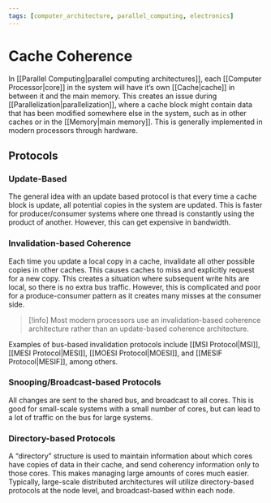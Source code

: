 ```yaml
---
tags: [computer_architecture, parallel_computing, electronics]
---
```


# Cache Coherence

In [[Parallel Computing|parallel computing architectures]], each [[Computer Processor|core]] in the system will have it’s own [[Cache|cache]] in between it and the main memory. This creates an issue during [[Parallelization|parallelization]], where a cache block might contain data that has been modified somewhere else in the system, such as in other caches or in the [[Memory|main memory]]. This is generally implemented in modern processors through hardware.

## Protocols

### Update-Based

The general idea with an update based protocol is that every time a cache block is update, all potential copies in the system are updated. This is faster for producer/consumer systems where one thread is constantly using the product of another. However, this can get expensive in bandwidth.

### Invalidation-based Coherence

Each time you update a local copy in a cache, invalidate all other possible copies in other caches. This causes caches to miss and explicitly request for a new copy. This creates a situation where subsequent write hits are local, so there is no extra bus traffic. However, this is complicated and poor for a produce-consumer pattern as it creates many misses at the consumer side.

>[!info] 
>Most modern processors use an invalidation-based coherence architecture rather than an update-based coherence architecture.

Examples of bus-based invalidation protocols include [[MSI Protocol|MSI]], [[MESI Protocol|MESI]], [[MOESI Protocol|MOESI]], and [[MESIF Protocol|MESIF]], among others.

### Snooping/Broadcast-based Protocols

All changes are sent to the shared bus, and broadcast to all cores. This is good for small-scale systems with a small number of cores, but can lead to a lot of traffic on the bus for large systems.

### Directory-based Protocols 

A “directory” structure is used to maintain information about which cores have copies of data in their cache, and send coherency information only to those cores. This makes managing large amounts of cores much easier. Typically, large-scale distributed architectures will utilize directory-based protocols at the node level, and broadcast-based within each node.